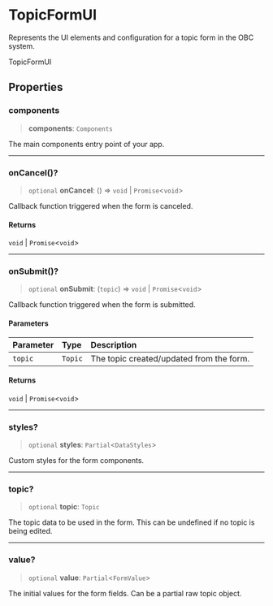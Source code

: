 # TopicFormUI

Represents the UI elements and configuration for a topic form in the OBC system.

 TopicFormUI

## Properties

### components

> **components**: `Components`

The main components entry point of your app.

***

### onCancel()?

> `optional` **onCancel**: () => `void` \| `Promise`\<`void`\>

Callback function triggered when the form is canceled.

#### Returns

`void` \| `Promise`\<`void`\>

***

### onSubmit()?

> `optional` **onSubmit**: (`topic`) => `void` \| `Promise`\<`void`\>

Callback function triggered when the form is submitted.

#### Parameters

| Parameter | Type | Description |
| :------ | :------ | :------ |
| `topic` | `Topic` | The topic created/updated from the form. |

#### Returns

`void` \| `Promise`\<`void`\>

***

### styles?

> `optional` **styles**: `Partial`\<`DataStyles`\>

Custom styles for the form components.

***

### topic?

> `optional` **topic**: `Topic`

The topic data to be used in the form. This can be undefined if no topic is being edited.

***

### value?

> `optional` **value**: `Partial`\<`FormValue`\>

The initial values for the form fields. Can be a partial raw topic object.
